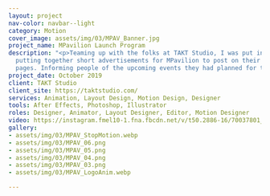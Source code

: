 ```yaml
---
layout: project
nav-color: navbar--light
category: Motion
cover_image: assets/img/03/MPAV_Banner.jpg
project_name: MPavilion Launch Program
description: "<p>Teaming up with the folks at TAKT Studio, I was put in charge of
  putting together short advertisements for MPavilion to post on their social media
  pages. Informing people of the upcoming events they had planned for the local community.</p>"
project_date: October 2019
client: TAKT Studio
client_site: https://taktstudio.com/
services: Animation, Layout Design, Motion Design, Designer
tools: After Effects, Photoshop, Illustrator
roles: Designer, Animator, Layout Designer, Editor, Motion Designer
video: https://instagram.fmel10-1.fna.fbcdn.net/v/t50.2886-16/70037801_739109863203187_8170523149664588995_n.mp4?_nc_ht=instagram.fmel10-1.fna.fbcdn.net&_nc_cat=107&_nc_ohc=XTgkWdTBgZoAX-CufWJ&oe=5E5F8D7F&oh=f29eebb6b9e6339cef430b8123bad2e4
gallery:
- assets/img/03/MPAV_StopMotion.webp
- assets/img/03/MPAV_06.png
- assets/img/03/MPAV_05.png
- assets/img/03/MPAV_04.png
- assets/img/03/MPAV_03.png
- assets/img/03/MPAV_LogoAnim.webp

---
```


